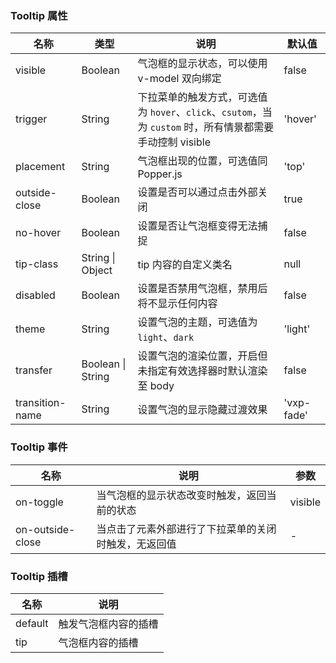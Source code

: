 ### Tooltip 属性

| 名称            | 类型              | 说明                                                                                                      | 默认值     |
| --------------- | ----------------- | --------------------------------------------------------------------------------------------------------- | ---------- |
| visible         | Boolean           | 气泡框的显示状态，可以使用 v-model 双向绑定                                                               | false      |
| trigger         | String            | 下拉菜单的触发方式，可选值为 `hover`、`click`、`csutom`，当为 `custom` 时，所有情景都需要手动控制 visible | 'hover'    |
| placement       | String            | 气泡框出现的位置，可选值同 Popper.js                                                                      | 'top'      |
| outside-close   | Boolean           | 设置是否可以通过点击外部关闭                                                                              | true       |
| no-hover        | Boolean           | 设置是否让气泡框变得无法捕捉                                                                              | false      |
| tip-class       | String \| Object  | tip 内容的自定义类名                                                                                      | null       |
| disabled        | Boolean           | 设置是否禁用气泡框，禁用后将不显示任何内容                                                                | false      |
| theme           | String            | 设置气泡的主题，可选值为 `light`、`dark`                                                                  | 'light'    |
| transfer        | Boolean \| String | 设置气泡的渲染位置，开启但未指定有效选择器时默认渲染至 body                                               | false      |
| transition-name | String            | 设置气泡的显示隐藏过渡效果                                                                                | 'vxp-fade' |

### Tooltip 事件

| 名称             | 说明                                                 | 参数    |
| ---------------- | ---------------------------------------------------- | ------- |
| on-toggle        | 当气泡框的显示状态改变时触发，返回当前的状态         | visible |
| on-outside-close | 当点击了元素外部进行了下拉菜单的关闭时触发，无返回值 | -       |

### Tooltip 插槽

| 名称    | 说明                 |
| ------- | -------------------- |
| default | 触发气泡框内容的插槽 |
| tip     | 气泡框内容的插槽     |
